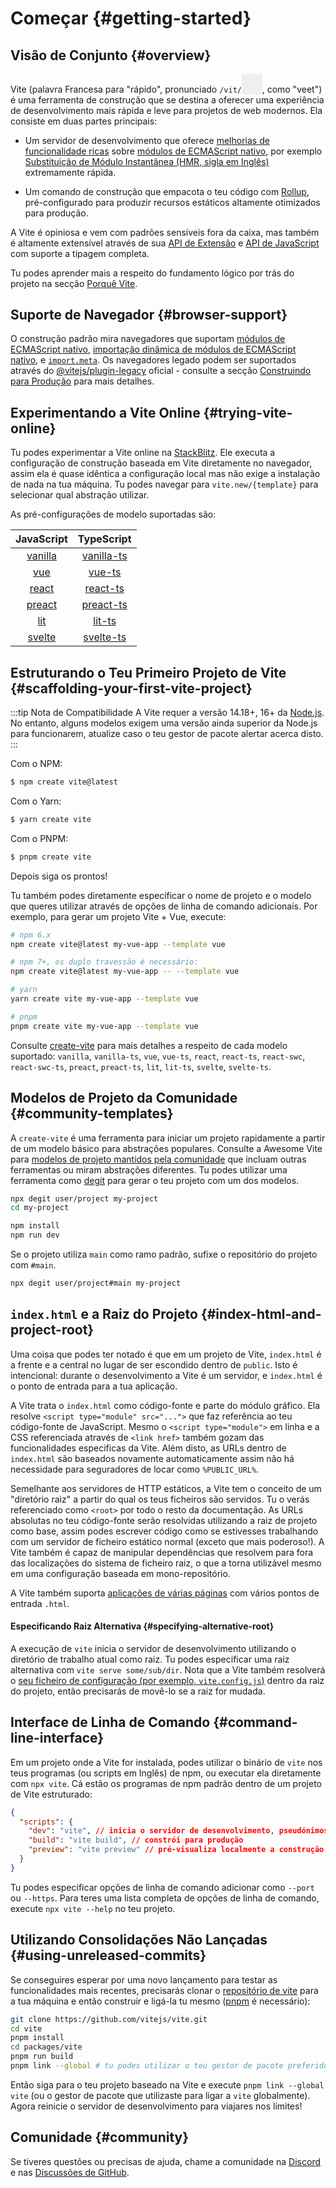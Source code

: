 # Começar {#getting-started}

<audio id="vite-audio">
  <source src="/vite.mp3" type="audio/mpeg">
</audio>

## Visão de Conjunto {#overview}

Vite (palavra Francesa para "rápido", pronunciado `/vit/`<button style="border:none;padding:3px;border-radius:4px;vertical-align:bottom" id="play-vite-audio" onclick="document.getElementById('vite-audio').play();"><svg style="height:2em;width:2em"><use href="/voice.svg#voice" /></svg></button>, como "veet") é uma ferramenta de construção que se destina a oferecer uma experiência de desenvolvimento mais rápida e leve para projetos de web modernos. Ela consiste em duas partes principais:

- Um servidor de desenvolvimento que oferece [melhorias de funcionalidade ricas](./features) sobre [módulos de ECMAScript nativo](https://developer.mozilla.org/en-US/docs/Web/JavaScript/Guide/Modules), por exemplo [Substituição de Módulo Instantânea (HMR, sigla em Inglês)](./features#hot-module-replacement) extremamente rápida.

- Um comando de construção que empacota o teu código com [Rollup](https://rollupjs.org), pré-configurado para produzir recursos estáticos altamente otimizados para produção.

A Vite é opiniosa e vem com padrões sensíveis fora da caixa, mas também é altamente extensível através de sua [API de Extensão](./api-plugin) e [API de JavaScript](./api-javascript) com suporte a tipagem completa.

Tu podes aprender mais a respeito do fundamento lógico por trás do projeto na secção [Porquê Vite](./why).

## Suporte de Navegador {#browser-support}

O construção padrão mira navegadores que suportam [módulos de ECMAScript nativo](https://caniuse.com/es6-module), [importação dinâmica de módulos de ECMAScript nativo](https://caniuse.com/es6-module-dynamic-import), e [`import.meta`](https://caniuse.com/mdn-javascript_operators_import_meta). Os navegadores legado podem ser suportados através do [@vitejs/plugin-legacy](https://github.com/vitejs/vite/tree/main/packages/plugin-legacy) oficial - consulte a secção [Construindo para Produção](./build) para mais detalhes.

## Experimentando a Vite Online {#trying-vite-online}

Tu podes experimentar a Vite online na [StackBlitz](https://vite.new/). Ele executa a configuração de construção baseada em Vite diretamente no navegador, assim ela é quase idêntica a configuração local mas não exige a instalação de nada na tua máquina. Tu podes navegar para `vite.new/{template}` para selecionar qual abstração utilizar.

As pré-configurações de modelo suportadas são:

|             JavaScript              |                TypeScript                 |
| :---------------------------------: | :---------------------------------------: |
| [vanilla](https://vite.new/vanilla) | [vanilla-ts](https://vite.new/vanilla-ts) |
|     [vue](https://vite.new/vue)     |     [vue-ts](https://vite.new/vue-ts)     |
|   [react](https://vite.new/react)   |   [react-ts](https://vite.new/react-ts)   |
|  [preact](https://vite.new/preact)  |  [preact-ts](https://vite.new/preact-ts)  |
|     [lit](https://vite.new/lit)     |     [lit-ts](https://vite.new/lit-ts)     |
|  [svelte](https://vite.new/svelte)  |  [svelte-ts](https://vite.new/svelte-ts)  |

## Estruturando o Teu Primeiro Projeto de Vite {#scaffolding-your-first-vite-project}

:::tip Nota de Compatibilidade
A Vite requer a versão 14.18+, 16+ da [Node.js](https://nodejs.org/en/). No entanto, alguns modelos exigem uma versão ainda superior da Node.js para funcionarem, atualize caso o teu gestor de pacote alertar acerca disto.
:::

Com o NPM:

```bash
$ npm create vite@latest
```

Com o Yarn:

```bash
$ yarn create vite
```

Com o PNPM:

```bash
$ pnpm create vite
```

Depois siga os prontos!

Tu também podes diretamente especificar o nome de projeto e o modelo que queres utilizar através de opções de linha de comando adicionais. Por exemplo, para gerar um projeto Vite + Vue, execute:

```bash
# npm 6.x
npm create vite@latest my-vue-app --template vue

# npm 7+, os duplo travessão é necessário:
npm create vite@latest my-vue-app -- --template vue

# yarn
yarn create vite my-vue-app --template vue

# pnpm
pnpm create vite my-vue-app --template vue
```

Consulte [create-vite](https://github.com/vitejs/vite/tree/main/packages/create-vite) para mais detalhes a respeito de cada modelo suportado: `vanilla`, `vanilla-ts`, `vue`, `vue-ts`, `react`, `react-ts`, `react-swc`, `react-swc-ts`, `preact`, `preact-ts`, `lit`, `lit-ts`, `svelte`, `svelte-ts`.

## Modelos de Projeto da Comunidade {#community-templates}

A `create-vite` é uma ferramenta para iniciar um projeto rapidamente a partir de um modelo básico para abstrações populares. Consulte a Awesome Vite para [modelos de projeto mantidos pela comunidade](https://github.com/vitejs/awesome-vite#templates) que incluam outras ferramentas ou miram abstrações diferentes. Tu podes utilizar uma ferramenta como [degit](https://github.com/Rich-Harris/degit) para gerar o teu projeto com um dos modelos.

```bash
npx degit user/project my-project
cd my-project

npm install
npm run dev
```

Se o projeto utiliza `main` como ramo padrão, sufixe o repositório do projeto com `#main`.

```bash
npx degit user/project#main my-project
```

## `index.html` e a Raiz do Projeto {#index-html-and-project-root}

Uma coisa que podes ter notado é que em um projeto de Vite, `index.html` é a frente e a central no lugar de ser escondido dentro de `public`. Isto é intencional: durante o desenvolvimento a Vite é um servidor, e `index.html` é o ponto de entrada para a tua aplicação.

A Vite trata o `index.html` como código-fonte e parte do módulo gráfico. Ela resolve `<script type="module" src="...">` que faz referência ao teu código-fonte de JavaScript. Mesmo o `<script type="module">` em linha e a CSS referenciada através de `<link href>` também gozam das funcionalidades especificas da Vite. Além disto, as URLs dentro de `index.html` são baseados novamente automaticamente assim não há necessidade para seguradores de locar como `%PUBLIC_URL%`.

Semelhante aos servidores de HTTP estáticos, a Vite tem o conceito de um "diretório raiz" a partir do qual os teus ficheiros são servidos. Tu o verás referenciado como `<root>` por todo o resto da documentação. As URLs absolutas no teu código-fonte serão resolvidas utilizando a raiz de projeto como base, assim podes escrever código como se estivesses trabalhando com um servidor de ficheiro estático normal (exceto que mais poderoso!). A Vite também é capaz de manipular dependências que resolvem para fora das localizações do sistema de ficheiro raiz, o que a torna utilizável mesmo em uma configuração baseada em mono-repositório.

A Vite também suporta [aplicações de várias páginas](./build#aplicação-de-várias-páginas) com vários pontos de entrada `.html`.

#### Especificando Raiz Alternativa {#specifying-alternative-root}

A execução de `vite` inicia o servidor de desenvolvimento utilizando o diretório de trabalho atual como raiz. Tu podes especificar uma raiz alternativa com `vite serve some/sub/dir`. Nota que a Vite também resolverá o [seu ficheiro de configuração (por exemplo, `vite.config.js`)](/config/#configuring-vite) dentro da raiz do projeto, então precisarás de movê-lo se a raiz for mudada.

## Interface de Linha de Comando {#command-line-interface}

Em um projeto onde a Vite for instalada, podes utilizar o binário de `vite` nos teus programas (ou scripts em Inglês) de npm, ou executar ela diretamente com `npx vite`. Cá estão os programas de npm padrão dentro de um projeto de Vite estruturado:

<!-- prettier-ignore -->
```json
{
  "scripts": {
    "dev": "vite", // inicia o servidor de desenvolvimento, pseudónimos: `vite dev`, `vite serve`
    "build": "vite build", // constrói para produção
    "preview": "vite preview" // pré-visualiza localmente a construção de produção
  }
}
```

Tu podes especificar opções de linha de comando adicionar como `--port` ou `--https`. Para teres uma lista completa de opções de linha de comando, execute `npx vite --help` no teu projeto.

## Utilizando Consolidações Não Lançadas {#using-unreleased-commits}

Se conseguires esperar por uma novo lançamento para testar as funcionalidades mais recentes, precisarás clonar o [repositório de vite](https://github.com/vitejs/vite) para a tua máquina e então construir e ligá-la tu mesmo ([pnpm](https://pnpm.io/) é necessário):

```bash
git clone https://github.com/vitejs/vite.git
cd vite
pnpm install
cd packages/vite
pnpm run build
pnpm link --global # tu podes utilizar o teu gestor de pacote preferido para esta etapa
```

Então siga para o teu projeto baseado na Vite e execute `pnpm link --global vite` (ou o gestor de pacote que utilizaste para ligar a `vite` globalmente). Agora reinicie o servidor de desenvolvimento para viajares nos limites!

## Comunidade {#community}

Se tiveres questões ou precisas de ajuda, chame a comunidade na [Discord](https://chat.vitejs.dev) e nas [Discussões de GitHub](https://github.com/vitejs/vite/discussions).
